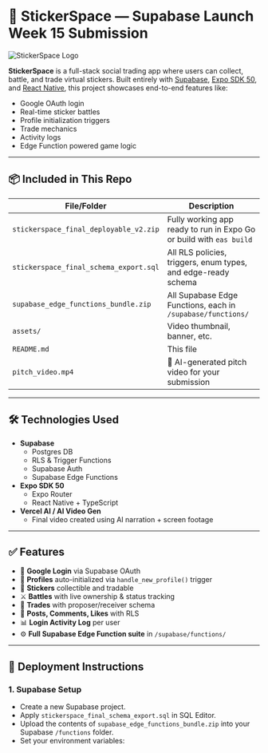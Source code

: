 # 🚀 StickerSpace — Supabase Launch Week 15 Submission

![StickerSpace Logo](./assets/banner.png)

**StickerSpace** is a full-stack social trading app where users can collect, battle, and trade virtual stickers. Built entirely with [Supabase](https://supabase.com), [Expo SDK 50](https://expo.dev), and [React Native](https://reactnative.dev), this project showcases end-to-end features like:

- Google OAuth login
- Real-time sticker battles
- Profile initialization triggers
- Trade mechanics
- Activity logs
- Edge Function powered game logic

---

## 📦 Included in This Repo

| File/Folder                                | Description |
|-------------------------------------------|-------------|
| `stickerspace_final_deployable_v2.zip`     | Fully working app ready to run in Expo Go or build with `eas build` |
| `stickerspace_final_schema_export.sql`     | All RLS policies, triggers, enum types, and edge-ready schema |
| `supabase_edge_functions_bundle.zip`       | All Supabase Edge Functions, each in `/supabase/functions/` |
| `assets/`                                  | Video thumbnail, banner, etc. |
| `README.md`                                | This file |
| `pitch_video.mp4`                          | 🎥 AI-generated pitch video for your submission |

---

## 🛠 Technologies Used

- **Supabase**
  - Postgres DB
  - RLS & Trigger Functions
  - Supabase Auth
  - Supabase Edge Functions
- **Expo SDK 50**
  - Expo Router
  - React Native + TypeScript
- **Vercel AI / AI Video Gen**
  - Final video created using AI narration + screen footage

---

## ✅ Features

- 🔐 **Google Login** via Supabase OAuth
- 🧑 **Profiles** auto-initialized via `handle_new_profile()` trigger
- 🌟 **Stickers** collectible and tradable
- ⚔️ **Battles** with live ownership & status tracking
- 🔁 **Trades** with proposer/receiver schema
- 💬 **Posts, Comments, Likes** with RLS
- 📊 **Login Activity Log** per user
- ⚙️ **Full Supabase Edge Function suite** in `/supabase/functions/`

---

## 🚀 Deployment Instructions

### 1. **Supabase Setup**
- Create a new Supabase project.
- Apply `stickerspace_final_schema_export.sql` in SQL Editor.
- Upload the contents of `supabase_edge_functions_bundle.zip` into your Supabase `/functions` folder.
- Set your environment variables:
